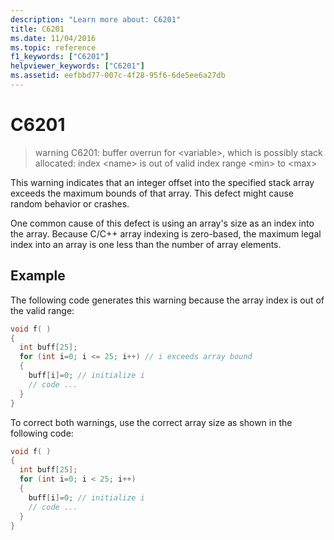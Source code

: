 ```yaml
---
description: "Learn more about: C6201"
title: C6201
ms.date: 11/04/2016
ms.topic: reference
f1_keywords: ["C6201"]
helpviewer_keywords: ["C6201"]
ms.assetid: eefbbd77-007c-4f28-95f6-6de5ee6a27db
---
```

# C6201

> warning C6201: buffer overrun for \<variable>, which is possibly stack allocated: index \<name> is out of valid index range \<min> to \<max>

This warning indicates that an integer offset into the specified stack array exceeds the maximum bounds of that array. This defect might cause random behavior or crashes.

One common cause of this defect is using an array's size as an index into the array. Because C/C++ array indexing is zero-based, the maximum legal index into an array is one less than the number of array elements.

## Example

The following code generates this warning because the array index is out of the valid range:

```cpp
void f( )
{
  int buff[25];
  for (int i=0; i <= 25; i++) // i exceeds array bound
  {
    buff[i]=0; // initialize i
    // code ...
  }
}
```

To correct both warnings, use the correct array size as shown in the following code:

```cpp
void f( )
{
  int buff[25];
  for (int i=0; i < 25; i++)
  {
    buff[i]=0; // initialize i
    // code ...
  }
}
```
